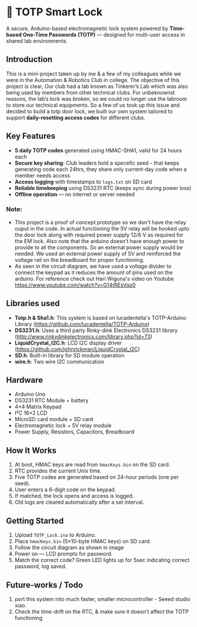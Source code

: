 # 🔐 TOTP Smart Lock

A secure, Arduino-based electromagnetic lock system powered by **Time-based One-Time Passwords (TOTP)** — designed for multi-user access in shared lab environments.

## Introduction

This is a mini-project taken up by me & a few of my colleagues while we were in the Automation & Robotics Club in college. The objective of this project is clear, Our club had a lab known as Tinkerer’s Lab which was also being used by members from other technical clubs. For unbeknownst reasons, the lab’s lock was broken, so we could no longer use the labroom to store our technical equipments. So a few of us took up this issue and decided to build a totp door lock, we built our own system tailored to support **daily-resetting access codes** for different clubs.

## Key Features

- **5 daily TOTP codes** generated using HMAC-SHA1, valid for 24 hours each
- **Secure key sharing**: Club leaders hold a specefic seed - that keeps generating code each 24hrs, they share only current-day code when a member needs access
- **Access logging** with timestamps to `logs.txt` on SD card
- **Reliable timekeeping** using DS3231 RTC (keeps sync during power loss)
- **Offline operation** — no internet or server needed
### Note:
- This project is a proof of concept prototype so we don't have the relay ouput in the code. In actual functioning the 5V relay will be hooked upto the door lock along with required power supply 12/6 V as required for the EM lock. Also note that the arduino doesn't have enough power to provide to all the components. So an external power supply would be needed. We used an external power supply of 5V and reinforced the voltage rail on the breadboard for proper functioning.
- As seen in the circuit diagram, we have used a voltage divider to connect the keypad as it reduces the amount of pins used on the arduino. For reference check out Hari Wiguna's video on Youtube https://www.youtube.com/watch?v=G14tREsVqz0

## Libraries used

- **Totp.h & Sha1.h**: This system is based on lucadentella's TOTP-Arduino Library (https://github.com/lucadentella/TOTP-Arduino)
- **DS3231.h**: Uses a third party Rinky-dink Electronics DS3231 library (http://www.rinkydinkelectronics.com/library.php?id=73)
- **LiquidCrystal_I2C.h**: LCD I2C display driver (https://github.com/johnrickman/LiquidCrystal_I2C)
- **SD.h**: Built-in library for SD module operation
- **wire.h**: Two wire I2C communication

## Hardware

- Arduino Uno
- DS3231 RTC Module + battery
- 4×4 Matrix Keypad
- I²C 16×2 LCD
- MicroSD card module + SD card
- Electromagnetic lock + 5V relay module
- Power Supply, Resistors, Capacitors, Breadboard

## How It Works

1. At boot, HMAC keys are read from `hmacKeys.bin` on the SD card.
2. RTC provides the current Unix time.
3. Five TOTP codes are generated based on 24-hour periods (one per seed).
4. User enters a 6-digit code on the keypad.
5. If matched, the lock opens and access is logged.
6. Old logs are cleared automatically after a set interval.

## Getting Started

1. Upload `TOTP_Lock.ino` to Arduino.
2. Place `hmacKeys.bin` (5×10-byte HMAC keys) on SD card.
3. Follow the circuit diagram as shown in image
4. Power on — LCD prompts for password.
5. Match the correct code? Green LED lights up for 5sec indicating correct password, log saved.

## Future-works / Todo

1. port this system into much faster, smaller microcontroller - Seeed studio xiao.
2. Check the time-drift on the RTC, & make sure it doesn't affect the TOTP functioning

